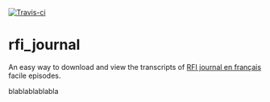 [![Travis-ci](https://api.travis-ci.org/sarpu/rfi_journal.svg)](https://travis-ci.org/sarpu/rfi_journal)


# rfi_journal
An easy way to download and view the transcripts of [RFI journal en français](https://savoirs.rfi.fr/fr/apprendre-enseigner/langue-francaise/journal-en-francais-facile) facile episodes. 


blablablablabla

